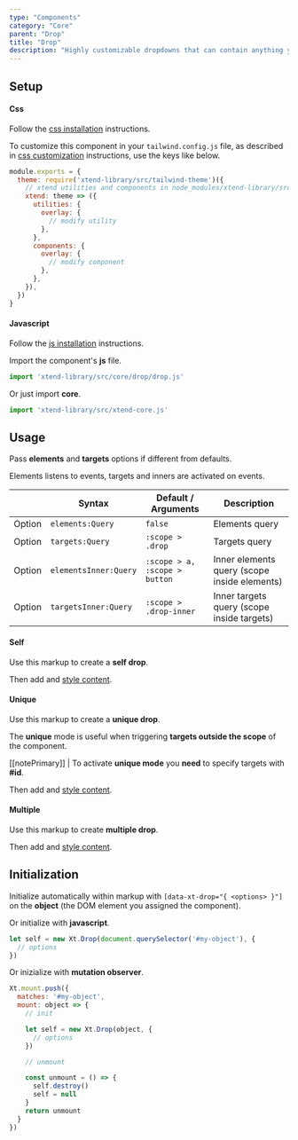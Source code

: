```yaml
---
type: "Components"
category: "Core"
parent: "Drop"
title: "Drop"
description: "Highly customizable dropdowns that can contain anything you want."
---
```


## Setup

#### Css

Follow the [css installation](/introduction/getting-started/setup#css-installation) instructions.

To customize this component in your `tailwind.config.js` file, as described in [css customization](/introduction/getting-started/setup#css-customization) instructions, use the keys like below.

```jsx
module.exports = {
  theme: require('xtend-library/src/tailwind-theme')({
    // xtend utilities and components in node_modules/xtend-library/src/tailwind-xtend.js
    xtend: theme => ({
      utilities: {
        overlay: {
          // modify utility
        },
      },
      components: {
        overlay: {
          // modify component
        },
      },
    }),
  })
}
```

#### Javascript

Follow the [js installation](/introduction/getting-started/setup#js-installation) instructions.

Import the component's **js** file.

```jsx
import 'xtend-library/src/core/drop/drop.js'
```

Or just import **core**.

```jsx
import 'xtend-library/src/xtend-core.js'
```

## Usage

Pass **elements** and **targets** options if different from defaults.

Elements listens to events, targets and inners are activated on events.

<div class="table-scroll">

|                         | Syntax                                    | Default / Arguments                       | Description                   |
| ----------------------- | ----------------------------------------- | ----------------------------- | ----------------------------- |
| Option                  | `elements:Query`                          | `false`        | Elements query            |
| Option                  | `targets:Query`                          | `:scope > .drop`        | Targets query            |
| Option                  | `elementsInner:Query`                          | `:scope > a, :scope > button`        | Inner elements query (scope inside elements)            |
| Option                  | `targetsInner:Query`                          | `:scope > .drop-inner`        | Inner targets query (scope inside targets)           |

</div>

#### Self

Use this markup to create a **self drop**.

<script type="text/plain" class="language-markup">
  <div class="drop-container" data-xt-drop>
  
    <button type="button">
      <!-- content -->
    </button>
    
    <div class="drop">
      <div class="drop-inner">
        <!-- content -->
      </div>
    </div>
    
  </div>
</script>

Then add and [style content](/components/core/drop/content-list).

<demo>
  <demovanilla src="vanilla/components/core/drop/usage-self">
  </demovanilla>
</demo>

#### Unique

Use this markup to create a **unique drop**.

The **unique** mode is useful when triggering **targets outside the scope** of the component.

[[notePrimary]]
| To activate **unique mode** you **need** to specify targets with **#id**.

<script type="text/plain" class="language-markup">
  <button type="button" data-xt-drop="{ targets: '#drop--unique' }">
    <!-- content -->
  </button>
  
  <div class="drop-container">

    <div class="drop" id="drop--unique">
      <div class="drop-inner">
        <!-- content -->
      </div>
    </div>
    
  </div>
</script>

Then add and [style content](/components/core/drop/content-list).

<demo>
  <demovanilla src="vanilla/components/core/drop/usage-unique">
  </demovanilla>
</demo>

#### Multiple

Use this markup to create **multiple drop**.

<script type="text/plain" class="language-markup">
  <div data-xt-drop="{ elements: ':scope > .drop-container', targets: ':scope > .drop-container > .drop' }">
  
    <div class="drop-container">
    
      <button type="button">
        <!-- content -->
      </button>
      
      <div class="drop">
        <div class="drop-inner">
          <!-- content -->
        </div>
      </div>
      
    </div>
    
    <div class="drop-container">
    
      <button type="button">
        <!-- content -->
      </button>
      
      <div class="drop">
        <div class="drop-inner">
          <!-- content -->
        </div>
      </div>
      
    </div>
    
  </div>
</script>

Then add and [style content](/components/core/drop/content-list).

<demo>
  <demovanilla src="vanilla/components/core/drop/usage-multiple">
  </demovanilla>
</demo>

## Initialization

Initialize automatically within markup with `[data-xt-drop="{ <options> }"]` on the **object** (the DOM element you assigned the component).

Or initialize with **javascript**.

```js
let self = new Xt.Drop(document.querySelector('#my-object'), {
  // options
})
```

Or inizialize with **mutation observer**.

```js
Xt.mount.push({
  matches: '#my-object',
  mount: object => {
    // init

    let self = new Xt.Drop(object, {
      // options
    })

    // unmount

    const unmount = () => {
      self.destroy()
      self = null
    }
    return unmount
  }
})
```
